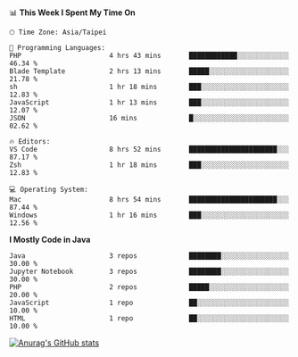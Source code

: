 <!--### Hi there 👋-->

<!--
**treevel/treevel** is a ✨ _special_ ✨ repository because its `README.md` (this file) appears on your GitHub profile.

Here are some ideas to get you started:

- 🔭 I’m currently working on ...
- 🌱 I’m currently learning ...
- 👯 I’m looking to collaborate on ...
- 🤔 I’m looking for help with ...
- 💬 Ask me about ...
- 📫 How to reach me: ...
- 😄 Pronouns: ...
- ⚡ Fun fact: ...
-->

<!--START_SECTION:waka-->
📊 **This Week I Spent My Time On** 

```text
🕑︎ Time Zone: Asia/Taipei

💬 Programming Languages: 
PHP                      4 hrs 43 mins       ████████████░░░░░░░░░░░░░   46.34 % 
Blade Template           2 hrs 13 mins       █████░░░░░░░░░░░░░░░░░░░░   21.78 % 
sh                       1 hr 18 mins        ███░░░░░░░░░░░░░░░░░░░░░░   12.83 % 
JavaScript               1 hr 13 mins        ███░░░░░░░░░░░░░░░░░░░░░░   12.07 % 
JSON                     16 mins             █░░░░░░░░░░░░░░░░░░░░░░░░   02.62 % 

🔥 Editors: 
VS Code                  8 hrs 52 mins       ██████████████████████░░░   87.17 % 
Zsh                      1 hr 18 mins        ███░░░░░░░░░░░░░░░░░░░░░░   12.83 % 

💻 Operating System: 
Mac                      8 hrs 54 mins       ██████████████████████░░░   87.44 % 
Windows                  1 hr 16 mins        ███░░░░░░░░░░░░░░░░░░░░░░   12.56 % 
```

**I Mostly Code in Java** 

```text
Java                     3 repos             ████████░░░░░░░░░░░░░░░░░   30.00 % 
Jupyter Notebook         3 repos             ████████░░░░░░░░░░░░░░░░░   30.00 % 
PHP                      2 repos             █████░░░░░░░░░░░░░░░░░░░░   20.00 % 
JavaScript               1 repo              ██░░░░░░░░░░░░░░░░░░░░░░░   10.00 % 
HTML                     1 repo              ██░░░░░░░░░░░░░░░░░░░░░░░   10.00 % 
```




<!--END_SECTION:waka-->

<!-- GitHub Stats Card-->
[![Anurag's GitHub stats](https://github-readme-stats.vercel.app/api?username=treevel&show_icons=true&theme=monokai&count_private=true)](https://github.com/anuraghazra/github-readme-stats)
